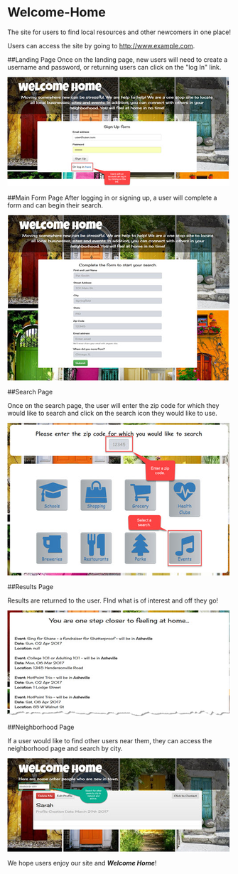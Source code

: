 # Welcome-Home

The site for users to find local resources and other newcomers in one place!

Users can access the site by going to http://www.example.com. 

##Landing Page
Once on the landing page, new users will need to create a username and password, or returning users can click on the "log In" link.

![Landing Page](./public/assets/images/signUpPage2.jpg)


##Main Form Page
After logging in or signing up, a user will complete a form and can begin their search.



![User Page](./public/assets/images/mainFormPage.jpg)


##Search Page

Once on the search page, the user will enter the zip code for which they would like to search and click on the search icon they would like to use.  

![Search Page](./public/assets/images/searchPage.jpg)

##Results Page

Results are returned to the user.  FInd what is of interest and off they go!

![Search Results Page](./public/assets/images/searchResults.jpg)

##Neighborhood Page

If a user would like to find other users near them, they can access the neighborhood page and search by city.  

![Neighborhood Page](./public/assets/images/neighborhoodPage.jpg)

We hope users enjoy our site and *__Welcome Home__*!
 

